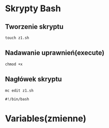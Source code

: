 # Skrypty Bash
## Tworzenie skryptu
```
touch z1.sh
```
## Nadawanie uprawnień(execute)
```
chmod +x
```
## Nagłówek skryptu
```
mc edit z1.sh
```

```
#!/bin/bash
```
# Variables(zmienne)
